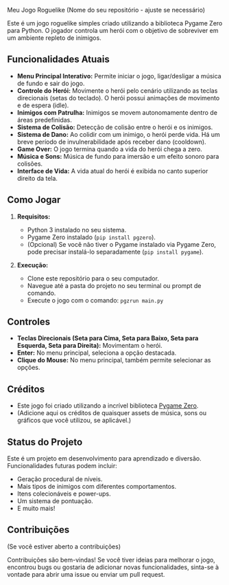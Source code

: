 Meu Jogo Roguelike (Nome do seu repositório - ajuste se necessário)

Este é um jogo roguelike simples criado utilizando a biblioteca Pygame Zero para Python. O jogador controla um herói com o objetivo de sobreviver em um ambiente repleto de inimigos.

## Funcionalidades Atuais

* **Menu Principal Interativo:** Permite iniciar o jogo, ligar/desligar a música de fundo e sair do jogo.
* **Controle do Herói:** Movimente o herói pelo cenário utilizando as teclas direcionais (setas do teclado). O herói possui animações de movimento e de espera (idle).
* **Inimigos com Patrulha:** Inimigos se movem autonomamente dentro de áreas predefinidas.
* **Sistema de Colisão:** Detecção de colisão entre o herói e os inimigos.
* **Sistema de Dano:** Ao colidir com um inimigo, o herói perde vida. Há um breve período de invulnerabilidade após receber dano (cooldown).
* **Game Over:** O jogo termina quando a vida do herói chega a zero.
* **Música e Sons:** Música de fundo para imersão e um efeito sonoro para colisões.
* **Interface de Vida:** A vida atual do herói é exibida no canto superior direito da tela.

## Como Jogar

1.  **Requisitos:**
    * Python 3 instalado no seu sistema.
    * Pygame Zero instalado (`pip install pgzero`).
    * (Opcional) Se você não tiver o Pygame instalado via Pygame Zero, pode precisar instalá-lo separadamente (`pip install pygame`).

2.  **Execução:**
    * Clone este repositório para o seu computador.
    * Navegue até a pasta do projeto no seu terminal ou prompt de comando.
    * Execute o jogo com o comando: `pgzrun main.py`

## Controles

* **Teclas Direcionais (Seta para Cima, Seta para Baixo, Seta para Esquerda, Seta para Direita):** Movimentam o herói.
* **Enter:** No menu principal, seleciona a opção destacada.
* **Clique do Mouse:** No menu principal, também permite selecionar as opções.

## Créditos

* Este jogo foi criado utilizando a incrível biblioteca [Pygame Zero](https://pygame-zero.readthedocs.io/en/stable/).
* (Adicione aqui os créditos de quaisquer assets de música, sons ou gráficos que você utilizou, se aplicável.)

## Status do Projeto

Este é um projeto em desenvolvimento para aprendizado e diversão. Funcionalidades futuras podem incluir:

* Geração procedural de níveis.
* Mais tipos de inimigos com diferentes comportamentos.
* Itens colecionáveis e power-ups.
* Um sistema de pontuação.
* E muito mais!

## Contribuições

(Se você estiver aberto a contribuições)

Contribuições são bem-vindas! Se você tiver ideias para melhorar o jogo, encontrou bugs ou gostaria de adicionar novas funcionalidades, sinta-se à vontade para abrir uma issue ou enviar um pull request.
